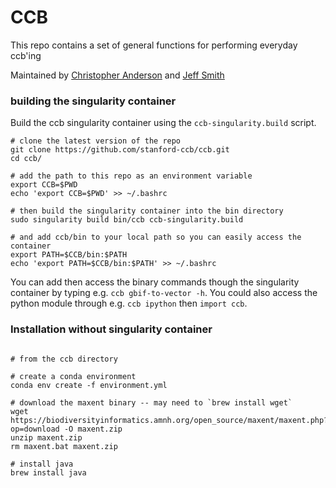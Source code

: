 # CCB
This repo contains a set of general functions for performing everyday ccb'ing

Maintained by [Christopher Anderson](mailto:cbanders@stanford.edu) and [Jeff Smith](mailto:jrsmith7@stanford.edu)

### building the singularity container
Build the ccb singularity container using the `ccb-singularity.build` script.

```
# clone the latest version of the repo
git clone https://github.com/stanford-ccb/ccb.git
cd ccb/

# add the path to this repo as an environment variable
export CCB=$PWD
echo 'export CCB=$PWD' >> ~/.bashrc

# then build the singularity container into the bin directory
sudo singularity build bin/ccb ccb-singularity.build

# and add ccb/bin to your local path so you can easily access the container
export PATH=$CCB/bin:$PATH
echo 'export PATH=$CCB/bin:$PATH' >> ~/.bashrc
```

You can add then access the binary commands though the singularity container by typing e.g. `ccb gbif-to-vector -h`. You could also access the python module through e.g. `ccb ipython` then `import ccb`.


### Installation without singularity container

```buildoutcfg

# from the ccb directory

# create a conda environment
conda env create -f environment.yml

# download the maxent binary -- may need to `brew install wget`
wget https://biodiversityinformatics.amnh.org/open_source/maxent/maxent.php?op=download -O maxent.zip
unzip maxent.zip
rm maxent.bat maxent.zip

# install java
brew install java
```
